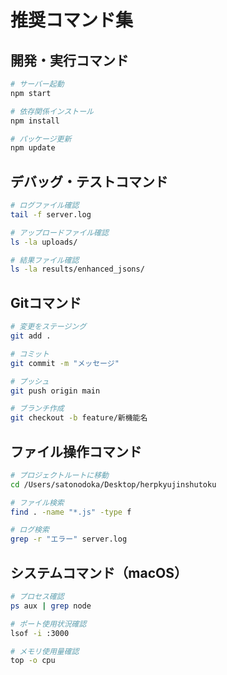 # 推奨コマンド集

## 開発・実行コマンド
```bash
# サーバー起動
npm start

# 依存関係インストール
npm install

# パッケージ更新
npm update
```

## デバッグ・テストコマンド
```bash
# ログファイル確認
tail -f server.log

# アップロードファイル確認
ls -la uploads/

# 結果ファイル確認
ls -la results/enhanced_jsons/
```

## Gitコマンド
```bash
# 変更をステージング
git add .

# コミット
git commit -m "メッセージ"

# プッシュ
git push origin main

# ブランチ作成
git checkout -b feature/新機能名
```

## ファイル操作コマンド
```bash
# プロジェクトルートに移動
cd /Users/satonodoka/Desktop/herpkyujinshutoku

# ファイル検索
find . -name "*.js" -type f

# ログ検索
grep -r "エラー" server.log
```

## システムコマンド（macOS）
```bash
# プロセス確認
ps aux | grep node

# ポート使用状況確認
lsof -i :3000

# メモリ使用量確認
top -o cpu
```
